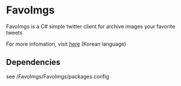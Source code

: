 FavoImgs
========

FavoImgs is a C# simple twitter client for archive images your favorite tweets

For more infomation, visit [here](http://azyu.tumblr.com/post/89925086759/favoimgs) (Korean language)


Dependencies
----
see /FavoImgs/FavoImgs/packages.config
